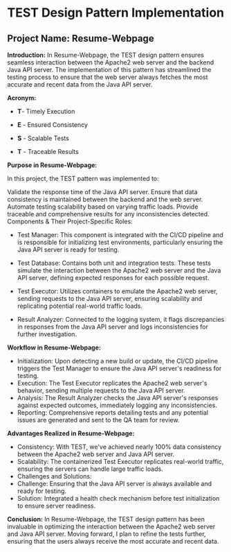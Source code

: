 # TEST Design Pattern Implementation

## Project Name: Resume-Webpage

**Introduction:**
In Resume-Webpage, the TEST design pattern ensures seamless interaction between the Apache2 web server and the backend Java API server. The implementation of this pattern has streamlined the testing process to ensure that the web server always fetches the most accurate and recent data from the Java API server.

**Acronym:**

* **T**- Timely Execution

* **E** - Ensured Consistency

* **S** - Scalable Tests

* **T** - Traceable Results

**Purpose in Resume-Webpage:**

In this project, the TEST pattern was implemented to:

Validate the response time of the Java API server.
Ensure that data consistency is maintained between the backend and the web server.
Automate testing scalability based on varying traffic loads.
Provide traceable and comprehensive results for any inconsistencies detected.
Components & Their Project-Specific Roles:
* Test Manager: This component is integrated with the CI/CD pipeline and is responsible for initializing test environments, particularly ensuring the Java API server is ready for testing.

* Test Database: Contains both unit and integration tests. These tests simulate the interaction between the Apache2 web server and the Java API server, defining expected responses for each possible request.

* Test Executor: Utilizes containers to emulate the Apache2 web server, sending requests to the Java API server, ensuring scalability and replicating potential real-world traffic loads.

* Result Analyzer: Connected to the logging system, it flags discrepancies in responses from the Java API server and logs inconsistencies for further investigation.

**Workflow in Resume-Webpage:**

* Initialization: Upon detecting a new build or update, the CI/CD pipeline triggers the Test Manager to ensure the Java API server's readiness for testing.
* Execution: The Test Executor replicates the Apache2 web server's behavior, sending multiple requests to the Java API server.
* Analysis: The Result Analyzer checks the Java API server's responses against expected outcomes, immediately logging any inconsistencies.
* Reporting: Comprehensive reports detailing tests and any potential issues are generated and sent to the QA team for review.

**Advantages Realized in Resume-Webpage:**
* Consistency: With TEST, we've achieved nearly 100% data consistency between the Apache2 web server and Java API server.
* Scalability: The containerized Test Executor replicates real-world traffic, ensuring the servers can handle large traffic loads.
* Challenges and Solutions:
* Challenge: Ensuring that the Java API server is always available and ready for testing.
* Solution: Integrated a health check mechanism before test initialization to ensure server readiness.

**Conclusion:**
In Resume-Webpage, the TEST design pattern has been invaluable in optimizing the interaction between the Apache2 web server and Java API server. Moving forward, I plan to refine the tests further, ensuring that the users always receive the most accurate and recent data.

